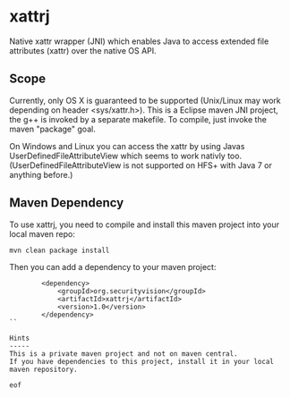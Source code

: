 xattrj
=========

Native xattr wrapper (JNI) which enables Java to access extended file attributes (xattr) over the native OS API.


Scope
-----
Currently, only OS X is guaranteed to be supported (Unix/Linux may work depending on header <sys/xattr.h>). This is a Eclipse maven JNI project, the g++ is invoked by a separate makefile.
To compile, just invoke the maven "package" goal.

On Windows and Linux you can access the xattr by using Javas UserDefinedFileAttributeView which seems to work nativly too. (UserDefinedFileAttributeView is not supported on HFS+ with Java 7 or anything before.)


Maven Dependency
----------------
To use xattrj, you need to compile and install this maven project into your local maven repo:

`mvn clean package install`

Then you can add a dependency to your maven project:

```
  		<dependency>
	        <groupId>org.securityvision</groupId>
	        <artifactId>xattrj</artifactId>
	        <version>1.0</version>
	    </dependency>
``

Hints
-----
This is a private maven project and not on maven central. 
If you have dependencies to this project, install it in your local maven repository.

eof